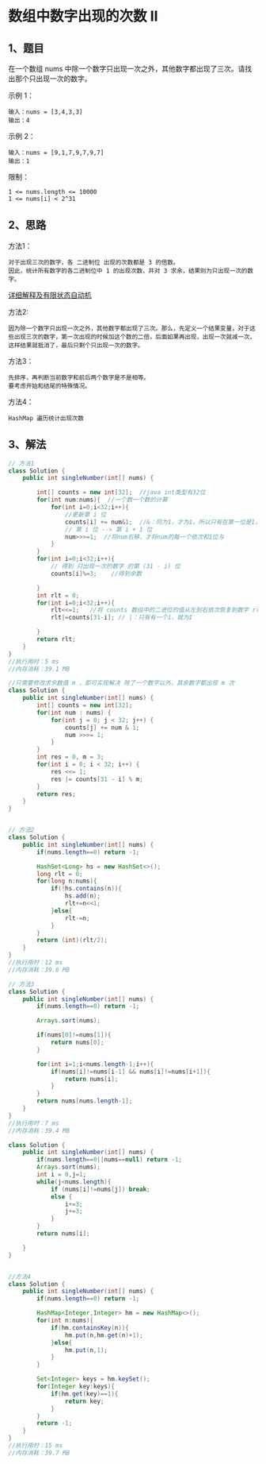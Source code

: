 # 数组中数字出现的次数 II

## 1、题目

在一个数组 nums 中除一个数字只出现一次之外，其他数字都出现了三次。请找出那个只出现一次的数字。

示例 1：

	输入：nums = [3,4,3,3]
	输出：4

示例 2：

	输入：nums = [9,1,7,9,7,9,7]
	输出：1

限制：

	1 <= nums.length <= 10000
	1 <= nums[i] < 2^31

## 2、思路

方法1：

	对于出现三次的数字，各 二进制位 出现的次数都是 3 的倍数。
	因此，统计所有数字的各二进制位中 1 的出现次数，并对 3 求余，结果则为只出现一次的数字。

[详细解释及有限状态自动机](https://leetcode-cn.com/problems/shu-zu-zhong-shu-zi-chu-xian-de-ci-shu-ii-lcof/solution/mian-shi-ti-56-ii-shu-zu-zhong-shu-zi-chu-xian-d-4/)

方法2:
	
	因为除一个数字只出现一次之外，其他数字都出现了三次。那么，先定义一个结果变量，对于这些出现三次的数字，第一次出现的时候加这个数的二倍，后面如果再出现，出现一次就减一次，这样结果就抵消了，最后只剩个只出现一次的数字。

方法3：

	先排序，再判断当前数字和前后两个数字是不是相等。
	要考虑开始和结尾的特殊情况。

方法4：
	
	HashMap 遍历统计出现次数

## 3、解法

```java
// 方法1
class Solution {
    public int singleNumber(int[] nums) {

        int[] counts = new int[32];  //java int类型有32位
        for(int num:nums){  //一个数一个数的计算
        	for(int i=0;i<32;i++){  
        		//更新第 i 位
        		counts[i] += num&1;  //&：同为1，才为1。所以只有在第一位是1，才能计数加1
        		// 第 i 位 --> 第 i + 1 位
        		num>>>=1;  //将num右移，才将num的每一个依次和1位与
        	}
        }
        for(int i=0;i<32;i++){
        	// 得到 只出现一次的数字 的第 (31 - i) 位
        	counts[i]%=3;    //得到余数

        }
        int rlt = 0;
		for(int i=0;i<32;i++){
			rlt<<=1;   //将 counts 数组中的二进位的值从左到右依次恢复到数字 rlt 
        	rlt|=counts[31-i]; // |：只有有一个1，就为1

        }
        return rlt;
    }
}
//执行用时：5 ms
//内存消耗：39.1 MB

//只需要修改求余数值 m ，即可实现解决 除了一个数字以外，其余数字都出现 m 次
class Solution {
    public int singleNumber(int[] nums) {
        int[] counts = new int[32];
        for(int num : nums) {
            for(int j = 0; j < 32; j++) {
                counts[j] += num & 1;
                num >>>= 1;
            }
        }
        int res = 0, m = 3;
        for(int i = 0; i < 32; i++) {
            res <<= 1;
            res |= counts[31 - i] % m;
        }
        return res;
    }
}


// 方法2
class Solution {
    public int singleNumber(int[] nums) {
        if(nums.length==0) return -1;

        HashSet<Long> hs = new HashSet<>();
        long rlt = 0;
        for(long n:nums){
        	if(!hs.contains(n)){
        		hs.add(n);
        		rlt+=n<<1;
        	}else{
        		rlt-=n;
        	}
        }
        return (int)(rlt/2);
    }
}
//执行用时：12 ms
//内存消耗：39.6 MB

// 方法3
class Solution {
    public int singleNumber(int[] nums) {
        if(nums.length==0) return -1;

    	Arrays.sort(nums);

    	if(nums[0]!=nums[1]){
    		return nums[0];
    	}

    	for(int i=1;i<nums.length-1;i++){
    		if(nums[i]!=nums[i-1] && nums[i]!=nums[i+1]){
    			return nums[i];
    		}
    	}
    	return nums[nums.length-1];
    }
}
//执行用时：7 ms
//内存消耗：39.4 MB

class Solution {
    public int singleNumber(int[] nums) {
        if(nums.length==0||nums==null) return -1;
        Arrays.sort(nums);
        int i = 0,j=1;
        while(j<nums.length){
            if (nums[i]!=nums[j]) break;
            else {
                i+=3;
                j+=3;
            }
        }
        return nums[i];

    }
}


//方法4
class Solution {
    public int singleNumber(int[] nums) {
        if(nums.length==0) return -1;

        HashMap<Integer,Integer> hm = new HashMap<>();
        for(int n:nums){
            if(hm.containsKey(n)){
                hm.put(n,hm.get(n)+1);
            }else{
                hm.put(n,1);
            }
        }

        Set<Integer> keys = hm.keySet();
        for(Integer key:keys){
            if(hm.get(key)==1){
                return key;
            }
        }
        return -1;
    }
}
//执行用时：15 ms
//内存消耗：39.7 MB
```